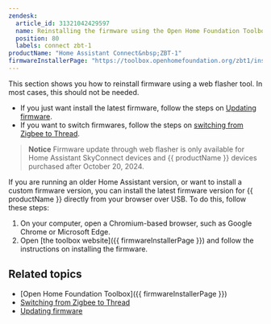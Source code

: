 ```yaml
---
zendesk:
  article_id: 31321042429597
  name: Reinstalling the firmware using the Open Home Foundation Toolbox
  position: 80
  labels: connect zbt-1
productName: "Home Assistant Connect&nbsp;ZBT-1"
firmwareInstallerPage: "https://toolbox.openhomefoundation.org/zbt1/install"
---
```


This section shows you how to reinstall firmware using a web flasher tool. In most cases, this should not be needed.

- If you just want install the latest firmware, follow the steps on [Updating firmware](/hc/en-us/articles/26124447269917).
- If you want to switch firmwares, follow the steps on [switching from Zigbee to Thread](/hc/en-us/articles/26124710072861).

> **Notice**
> Firmware update through web flasher is only available for Home Assistant SkyConnect devices and {{ productName }} devices purchased after October 20, 2024.

If you are running an older Home Assistant version, or want to install a custom firmware version, you can install the latest firmware version for {{ productName }} directly from your browser over USB. To do this, follow these steps:

1. On your computer, open a Chromium-based browser, such as Google Chrome or Microsoft Edge.
2. Open [the toolbox website]({{ firmwareInstallerPage }}) and follow the instructions on installing the firmware.

## Related topics

- [Open Home Foundation Toolbox]({{ firmwareInstallerPage }})
- [Switching from Zigbee to Thread](/hc/en-us/articles/26124710072861)
- [Updating firmware](/hc/en-us/articles/26124447269917)